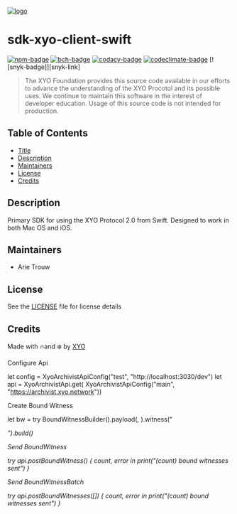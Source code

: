 [![logo][]](https://xyo.network)

# sdk-xyo-client-swift

[![npm-badge]][npm-link]
[![bch-badge]][bch-link]
[![codacy-badge]][codacy-link]
[![codeclimate-badge]][codeclimate-link]
[![snyk-badge]][snyk-link]

> The XYO Foundation provides this source code available in our efforts to advance the understanding of the XYO Procotol and its possible uses. We continue to maintain this software in the interest of developer education. Usage of this source code is not intended for production.

## Table of Contents

-   [Title](#sdk-xyo-client-swift)
-   [Description](#description)
-   [Maintainers](#maintainers)
-   [License](#license)
-   [Credits](#credits)

## Description

Primary SDK for using the XYO Protocol 2.0 from Swift.  Designed to work in both Mac OS and iOS.

## Maintainers

-   Arie Trouw

## License

See the [LICENSE](LICENSE) file for license details

## Credits

Made with 🔥and ❄️ by [XYO](https://xyo.network)

[logo]: https://cdn.xy.company/img/brand/XYO_full_colored.png

[npm-badge]: https://img.shields.io/npm/v/@xyo-network/sdk-xyo-client-swift.svg
[npm-link]: https://www.npmjs.com/package/@xyo-network/sdk-xyo-client-swift

[bch-badge]: https://bettercodehub.com/edge/badge/XYOracleNetwork/sdk-xyo-client-swift?branch=master
[bch-link]: https://bettercodehub.com/results/XYOracleNetwork/sdk-xyo-client-swift

[codacy-badge]: https://app.codacy.com/project/badge/Grade/c0ba3913b706492f99077eb5e6b4760c
[codacy-link]: https://www.codacy.com/gh/XYOracleNetwork/sdk-xyo-client-js/dashboard?utm_source=github.com&utm_medium=referral&utm_content=XYOracleNetwork/sdk-xyo-client-swift&utm_campaign=Badge_Grade

[codeclimate-badge]: https://api.codeclimate.com/v1/badges/d051b36c73cd52e4030a/maintainability
[codeclimate-link]: https://codeclimate.com/github/XYOracleNetwork/sdk-xyo-client-swift/maintainability

Configure Api

let config = XyoArchivistApiConfig("test", "http://localhost:3030/dev")
let api = XyoArchivistApi.get( XyoArchivistApiConfig("main", "https://archivist.xyo.network"))

Create Bound Witness

let bw = try BoundWitnessBuilder().payload(<schema>, <payload>).witness("<address>").build()

Send BoundWitness

try api.postBoundWitness(<bw>) { count, error in
  print("\(count) bound witnesses sent")
}

Send BoundWitnessBatch

try api.postBoundWitnesses([<bw>]) { count, error in
  print("\(count) bound witnesses sent")
}
